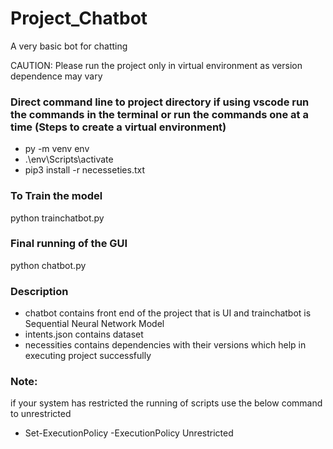 # Project_Chatbot
A very basic bot for chatting 

CAUTION: Please run the project only in virtual environment as version dependence may vary

### Direct command line to project directory if using vscode run the commands in the terminal or run the commands one at a time (Steps to create a virtual environment)

- py -m venv env
 - .\env\Scripts\activate     
 - pip3 install -r necesseties.txt

###  To Train the model 
python trainchatbot.py

### Final running of the GUI 
python chatbot.py

### Description 
- chatbot contains front end of the project that is UI and trainchatbot is Sequential Neural Network Model
- intents.json contains dataset
- necessities contains dependencies with their versions which help in executing project successfully

### **Note:**
if your system has restricted the running of scripts use the below command  to unrestricted
- Set-ExecutionPolicy -ExecutionPolicy Unrestricted

